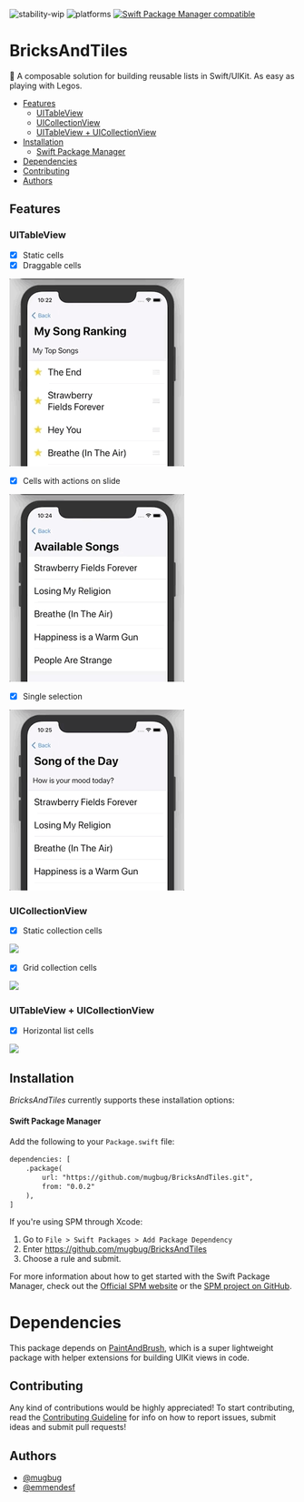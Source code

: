 ![stability-wip](https://img.shields.io/badge/stability-work_in_progress-lightgrey.svg) ![platforms](https://img.shields.io/badge/platforms-iOS-333333.svg) [![Swift Package Manager compatible](https://img.shields.io/badge/Swift%20Package%20Manager-compatible-brightgreen.svg)](https://github.com/apple/swift-package-manager)

# BricksAndTiles

🧱 A composable solution for building reusable lists in Swift/UIKit. As easy as playing with Legos.

  - [Features](#features)
    - [UITableView](#uitableview)
    - [UICollectionView](#uicollectionview)
    - [UITableView + UICollectionView](#uitableview--uicollectionview)
  - [Installation](#installation)
      - [Swift Package Manager](#swift-package-manager)
  - [Dependencies](#dependencies)
  - [Contributing](#contributing)
  - [Authors](#authors)

## Features

### UITableView
- [x] Static cells
- [x] Draggable cells

![](demoAssets/draggable.gif)

- [x] Cells with actions on slide

![](demoAssets/slide_actions.gif)

- [x] Single selection

![](demoAssets/selectable.gif)

### UICollectionView
- [x] Static collection cells

![](demoAssets/collection.gif)

- [x] Grid collection cells

![](demoAssets/grid.gif)

### UITableView + UICollectionView
- [x] Horizontal list cells

![](demoAssets/horizontal_sliders.gif)

## Installation

_BricksAndTiles_ currently supports these installation options:

#### Swift Package Manager

Add the following to your `Package.swift` file:

```
dependencies: [
    .package(
        url: "https://github.com/mugbug/BricksAndTiles.git", 
        from: "0.0.2"
    ),
]
```

If you're using SPM through Xcode:

1. Go to `File > Swift Packages > Add Package Dependency` 
2. Enter https://github.com/mugbug/BricksAndTiles
3. Choose a rule and submit.

For more information about how to get started with the Swift Package Manager, check out the [Official SPM website](https://swift.org/package-manager/) or the [SPM project on GitHub](https://github.com/apple/swift-package-manager).

# Dependencies

This package depends on [PaintAndBrush](https://github.com/mugbug/PaintAndBrush), which is a super lightweight package with helper extensions for building UIKit views in code.

## Contributing

Any kind of contributions would be highly appreciated! To start contributing, read the [Contributing Guideline](https://github.com/mugbug/BricksAndTiles/blob/master/CONTRIBUTING.md) for info on how to report issues, submit ideas and submit pull requests!

## Authors

- [@mugbug](https://github.com/mugbug)
- [@emmendesf](https://github.com/emmendesf)
